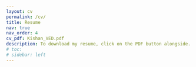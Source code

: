 ```yaml
---
layout: cv
permalink: /cv/
title: Resume
nav: true
nav_order: 4
cv_pdf: Kishan_VED.pdf
description: To download my resume, click on the PDF button alongside.
# toc:
# sidebar: left
---
```

